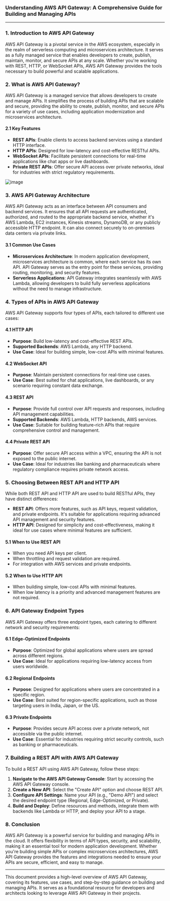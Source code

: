 ### **Understanding AWS API Gateway: A Comprehensive Guide for Building and Managing APIs**

---

### 1. **Introduction to AWS API Gateway**

AWS API Gateway is a pivotal service in the AWS ecosystem, especially in the realm of serverless computing and microservices architecture. It serves as a fully managed service that enables developers to create, publish, maintain, monitor, and secure APIs at any scale. Whether you're working with REST, HTTP, or WebSocket APIs, AWS API Gateway provides the tools necessary to build powerful and scalable applications. 

### 2. **What is AWS API Gateway?**

AWS API Gateway is a managed service that allows developers to create and manage APIs. It simplifies the process of building APIs that are scalable and secure, providing the ability to create, publish, monitor, and secure APIs for a variety of use cases, including application modernization and microservices architecture.

#### 2.1 **Key Features**
- **REST APIs**: Enable clients to access backend services using a standard HTTP interface.
- **HTTP APIs**: Designed for low-latency and cost-effective RESTful APIs.
- **WebSocket APIs**: Facilitate persistent connections for real-time applications like chat apps or live dashboards.
- **Private REST APIs**: Offer secure API access over private networks, ideal for industries with strict regulatory requirements.


![image](https://github.com/user-attachments/assets/3d60c3a3-c699-4d15-94c3-cce59a8bea60)



### 3. **AWS API Gateway Architecture**

AWS API Gateway acts as an interface between API consumers and backend services. It ensures that all API requests are authenticated, authorized, and routed to the appropriate backend service, whether it's AWS Lambda, EC2 instances, Kinesis streams, DynamoDB, or any publicly accessible HTTP endpoint. It can also connect securely to on-premises data centers via private links.

#### 3.1 **Common Use Cases**
- **Microservices Architecture**: In modern application development, microservices architecture is common, where each service has its own API. API Gateway serves as the entry point for these services, providing routing, monitoring, and security features.
- **Serverless Applications**: API Gateway integrates seamlessly with AWS Lambda, allowing developers to build fully serverless applications without the need to manage infrastructure.

### 4. **Types of APIs in AWS API Gateway**

AWS API Gateway supports four types of APIs, each tailored to different use cases:

#### 4.1 **HTTP API**
- **Purpose**: Build low-latency and cost-effective REST APIs.
- **Supported Backends**: AWS Lambda, any HTTP backend.
- **Use Case**: Ideal for building simple, low-cost APIs with minimal features.

#### 4.2 **WebSocket API**
- **Purpose**: Maintain persistent connections for real-time use cases.
- **Use Case**: Best suited for chat applications, live dashboards, or any scenario requiring constant data exchange.

#### 4.3 **REST API**
- **Purpose**: Provide full control over API requests and responses, including API management capabilities.
- **Supported Backends**: AWS Lambda, HTTP backends, AWS services.
- **Use Case**: Suitable for building feature-rich APIs that require comprehensive control and management.

#### 4.4 **Private REST API**
- **Purpose**: Offer secure API access within a VPC, ensuring the API is not exposed to the public internet.
- **Use Case**: Ideal for industries like banking and pharmaceuticals where regulatory compliance requires private network access.

### 5. **Choosing Between REST API and HTTP API**

While both REST API and HTTP API are used to build RESTful APIs, they have distinct differences:

- **REST API**: Offers more features, such as API keys, request validation, and private endpoints. It's suitable for applications requiring advanced API management and security features.
- **HTTP API**: Designed for simplicity and cost-effectiveness, making it ideal for use cases where minimal features are sufficient.

#### 5.1 **When to Use REST API**
- When you need API keys per client.
- When throttling and request validation are required.
- For integration with AWS services and private endpoints.

#### 5.2 **When to Use HTTP API**
- When building simple, low-cost APIs with minimal features.
- When low latency is a priority and advanced management features are not required.

### 6. **API Gateway Endpoint Types**

AWS API Gateway offers three endpoint types, each catering to different network and security requirements:

#### 6.1 **Edge-Optimized Endpoints**
- **Purpose**: Optimized for global applications where users are spread across different regions.
- **Use Case**: Ideal for applications requiring low-latency access from users worldwide.

#### 6.2 **Regional Endpoints**
- **Purpose**: Designed for applications where users are concentrated in a specific region.
- **Use Case**: Best suited for region-specific applications, such as those targeting users in India, Japan, or the US.

#### 6.3 **Private Endpoints**
- **Purpose**: Provides secure API access over a private network, not accessible via the public internet.
- **Use Case**: Essential for industries requiring strict security controls, such as banking or pharmaceuticals.

### 7. **Building a REST API with AWS API Gateway**

To build a REST API using AWS API Gateway, follow these steps:

1. **Navigate to the AWS API Gateway Console**: Start by accessing the AWS API Gateway console.
2. **Create a New API**: Select the "Create API" option and choose REST API.
3. **Configure API Settings**: Name your API (e.g., "Demo API") and select the desired endpoint type (Regional, Edge-Optimized, or Private).
4. **Build and Deploy**: Define resources and methods, integrate them with backends like Lambda or HTTP, and deploy your API to a stage.

### 8. **Conclusion**

AWS API Gateway is a powerful service for building and managing APIs in the cloud. It offers flexibility in terms of API types, security, and scalability, making it an essential tool for modern application development. Whether you're building simple APIs or complex microservices architectures, AWS API Gateway provides the features and integrations needed to ensure your APIs are secure, efficient, and easy to manage.

---

This document provides a high-level overview of AWS API Gateway, covering its features, use cases, and step-by-step guidance on building and managing APIs. It serves as a foundational resource for developers and architects looking to leverage AWS API Gateway in their projects.
